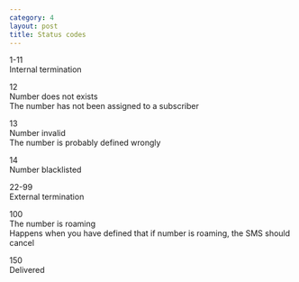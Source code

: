 ```yaml
---
category: 4
layout: post
title: Status codes
---
```

<span class="text-primary">1-11</span><br />
<span class="m-l-2">Internal termination</span>

<span class="text-primary">12</span><br />
<span class="m-l-2">Number does not exists</span>
<br />
<span class="m-l-2">The number has not been assigned to a subscriber</span>

<span class="text-primary">13</span><br />
<span class="m-l-2">Number invalid</span>
<br />
<span class="m-l-2">The number is probably defined wrongly</span>

<span class="text-primary">14</span><br />
<span class="m-l-2">Number blacklisted</span>

<span class="text-primary">22-99</span><br />
<span class="m-l-2">External termination</span>

<span class="text-primary">100</span><br />
<span class="m-l-2">The number is roaming</span>
<br />
<span class="m-l-2">Happens when you have defined that if number is roaming, the SMS should cancel</span>

<span class="text-primary">150</span><br />
<span class="m-l-2">Delivered</span>